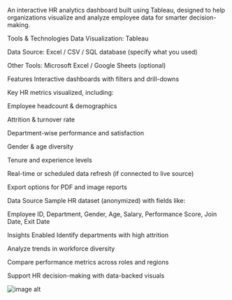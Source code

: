 An interactive HR analytics dashboard built using Tableau, designed to help organizations visualize and analyze employee data for smarter decision-making.

 Tools & Technologies
Data Visualization: Tableau

Data Source: Excel / CSV / SQL database (specify what you used)

Other Tools: Microsoft Excel / Google Sheets (optional)

 Features
Interactive dashboards with filters and drill-downs

Key HR metrics visualized, including:

Employee headcount & demographics

Attrition & turnover rate

Department-wise performance and satisfaction

Gender & age diversity

Tenure and experience levels

Real-time or scheduled data refresh (if connected to live source)

Export options for PDF and image reports



Data Source
Sample HR dataset (anonymized) with fields like:

Employee ID, Department, Gender, Age, Salary, Performance Score, Join Date, Exit Date

Insights Enabled
Identify departments with high attrition

Analyze trends in workforce diversity

Compare performance metrics across roles and regions

Support HR decision-making with data-backed visuals

![image alt]("https://raw.githubusercontent.com/srini200407/HR-Analytics-Dashboard-/cddbcd4f858168cdf5d13ec715306a39f88155be/Screenshot%202025-08-02%20012656.png")
